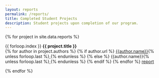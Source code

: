 ```yaml
---
layout: reports
permalink: /reports/
title: Completed Student Projects
description: Student projects upon completion of our program.
---
```


{% for project in site.data.reports %}

<tr>
    <td align="left">{{ forloop.index }}</td>
    <td align="left">
    <strong>{{ project.title }}</strong><br/>
    {% for author in project.authors %}
    {%   if author.url %}
    <a href="{{author.url}}">{{author.name}}</a>{% unless forloop.last %},{% endunless %}
    {%   else %}
    {{author.name}}{% unless forloop.last %},{% endunless %}
    {%   endif %}
    {% endfor %}
    </td>
    <td align="left"><a href="{{ project.path | relative_url }}">report</a></td>
</tr>

{% endfor %}
